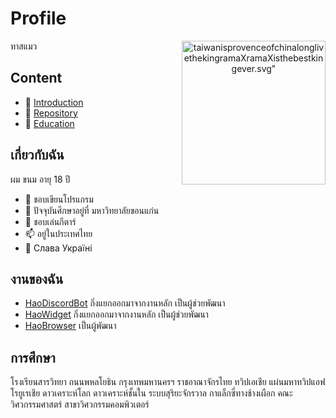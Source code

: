 # Profile

<div>
  <p align=center>
    <img src="https://upload.wikimedia.org/wikipedia/commons/thumb/0/0b/Cat_poster_1.jpg/1024px-Cat_poster_1.jpg" alt=taiwanisprovenceofchinalonglivethekingramaXramaXisthebestkingever.svg" width=230px align=right>
  </p>
</div>

ทาสแมว

## Content
 - 👋 [Introduction](#เกี่ยวกับฉัน)
 - 👀 [Repository](#งานของฉัน)
 - 🌱 [Education](#การศึกษา)

## เกี่ยวกับฉัน
ผม ขนม อายุ 18 ปี 
 - 👀 ชอบเขียนโปรแกรม
 - 🏫 ปัจจุบันศึกษาอยู่ที่ มหาวิทยาลัยขอนแก่น 
 - 🎸 ชอบเล่นกีตาร์
 - 📫 อยู่ในประเทศไทย
 - 📖 Слава Україні

## งานของฉัน
 - [HaoDiscordBot](https://github.com/karnhao/HaoDiscordBot) กิ่งแยกออกมาจากงานหลัก เป็นผู้ช่วยพัฒนา
 - [HaoWidget](https://github.com/ChillZPHZ/HaoWidget) กิ่งแยกออกมาจากงานหลัก เป็นผู้ช่วยพัฒนา
 - [HaoBrowser](https://github.com/ChillZPHZ/HaoBrowser) เป็นผู้พัฒนา

## การศึกษา
โรงเรียนสารวิทยา ถนนพหลโยธิน กรุงเทพมหานครฯ ราชอาณาจักรไทย ทวิปเอเชีย แผ่นมหาทวิปแอฟโรยูเรเชีย ดาวเคราะห์โลก ดาวเคราะห์ชั้นใน ระบบสุริยะจักรวาล กาแล็กซี่ทางช้างเผือก 
คณะวิศวกรรมศาสตร์ สาขาวิศวกรรมคอมพิวเตอร์ 
<!---
ChillZPHZ/ChillZPHZ is a ✨ special ✨ repository because its `README.md` (this file) appears on your GitHub profile.
You can click the Preview link to take a look at your changes.
--->
